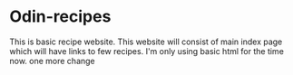 # Odin-recipes
This is basic recipe website. This website will consist of main index page which will have links to few recipes. I'm only using basic html for the time now.
one more change